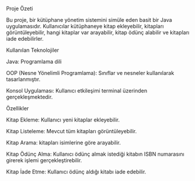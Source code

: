 Proje Özeti

Bu proje, bir kütüphane yönetim sistemini simüle eden basit bir Java uygulamasıdır. Kullanıcılar kütüphaneye kitap ekleyebilir, kitapları görüntüleyebilir, hangi kitaplar var arayabilir, kitap ödünç alabilir ve kitapları iade edebilirler.

Kullanılan Teknolojiler

Java: Programlama dili

OOP (Nesne Yönelimli Programlama): Sınıflar ve nesneler kullanılarak tasarlanmıştır.

Konsol Uygulaması: Kullanıcı etkileşimi terminal üzerinden gerçekleşmektedir.

Özellikler

Kitap Ekleme: Kullanıcı yeni kitaplar ekleyebilir.

Kitap Listeleme: Mevcut tüm kitapları görüntüleyebilir.

Kitap Arama: kitapları isimlerine göre arayabilir.

Kitap Ödünç Alma: Kullanıcı ödünç almak istediği kitabın ISBN numarasını girerek işlemi gerçekleştirebilir.

Kitap İade Etme: Kullanıcı ödünç aldığı kitabı iade edebilir.


